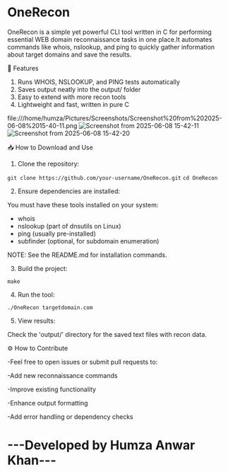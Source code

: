 # OneRecon
OneRecon is a simple yet powerful CLI tool written in C for performing essential WEB domain reconnaissance tasks in one place.It automates commands like whois, nslookup, and ping to quickly gather information about target domains and save the results.

🚀 Features

1. Runs WHOIS, NSLOOKUP, and PING tests automatically
2. Saves output neatly into the output/ folder
3. Easy to extend with more recon tools
4. Lightweight and fast, written in pure C

file:///home/humza/Pictures/Screenshots/Screenshot%20from%202025-06-08%2015-40-11.png
![Screenshot from 2025-06-08 15-42-11](https://github.com/user-attachments/assets/95a0734c-8124-41c6-91cf-735220818f20)
![Screenshot from 2025-06-08 15-42-20](https://github.com/user-attachments/assets/52c85ca6-eb87-427c-bf6e-efb9cfa61846)



📥 How to Download and Use

1. Clone the repository:

```git clone https://github.com/your-username/OneRecon.git``` 
```cd OneRecon```
   
2. Ensure dependencies are installed:

You must have these tools installed on your system:

- whois
- nslookup (part of dnsutils on Linux)
- ping (usually pre-installed)
- subfinder (optional, for subdomain enumeration)

NOTE: See the README.md for installation commands.

3. Build the project:

```make```

4. Run the tool:
 
```./OneRecon targetdomain.com```
   
5. View results:

 Check the 'output/' directory for the saved text files with recon data.

⚙️ How to Contribute


-Feel free to open issues or submit pull requests to:

-Add new reconnaissance commands

-Improve existing functionality

-Enhance output formatting

-Add error handling or dependency checks



# ---Developed by Humza Anwar Khan--- 
